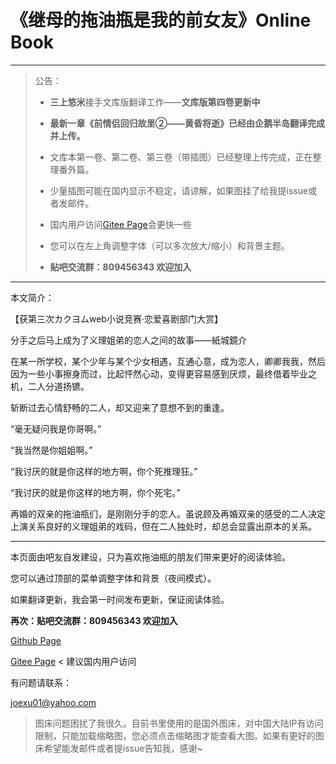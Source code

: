 # 《继母的拖油瓶是我的前女友》Online Book

---

> 公告：
>
> * **三上悠米**接手文库版翻译工作——**文库版第四卷更新中**
>
> * **最新一章《前情侣回归故里②——黄昏将逝》已经由企鹅半岛翻译完成并上传。**
>
> * 文库本第一卷、第二卷、第三卷（带插图）已经整理上传完成，正在整理番外篇。
>
> * 少量插图可能在国内显示不稳定，请谅解，如果图挂了给我提issue或者发邮件。
>
> * 国内用户访问[Gitee Page](https://tsureko-chinese.gitee.io/tsureko-chinese.github.io/)会更快一些
>
> * 您可以在左上角调整字体（可以多次放大/缩小）和背景主题。
>
> * **贴吧交流群：809456343 欢迎加入**

---

本文简介：

【获第三次カクヨムweb小说竞赛·恋爱喜剧部门大赏】

分手之后马上成为了义理姐弟的恋人之间的故事——紙城鏡介

在某一所学校，某个少年与某个少女相遇，互通心意，成为恋人，卿卿我我，然后因为一些小事擦身而过，比起怦然心动，变得更容易感到厌烦，最终借着毕业之机，二人分道扬镳。

斩断过去心情舒畅的二人，却又迎来了意想不到的重逢。

“毫无疑问我是你哥啊。”

“我当然是你姐姐啊。”

“我讨厌的就是你这样的地方啊，你个死推理狂。”

“我讨厌的就是你这样的地方啊，你个死宅。”

再婚的双亲的拖油瓶们，是刚刚分手的恋人。虽说顾及再婚双亲的感受的二人决定上演关系良好的义理姐弟的戏码，但在二人独处时，却总会显露出原本的关系。

---

本页面由吧友自发建设，只为喜欢拖油瓶的朋友们带来更好的阅读体验。

您可以通过顶部的菜单调整字体和背景（夜间模式）。

如果翻译更新，我会第一时间发布更新，保证阅读体验。

**再次：贴吧交流群：809456343 欢迎加入**

[Github Page](https://tsureko-chinese.github.io)

[Gitee Page](https://tsureko-chinese.gitee.io/tsureko-chinese.github.io/) < 建议国内用户访问

有问题请联系：

joexu01@yahoo.com

> 图床问题困扰了我很久。目前书里使用的是国外图床，对中国大陆IP有访问限制，只能加载缩略图，您必须点击缩略图才能查看大图。如果有更好的图床希望能发邮件或者提issue告知我，感谢~